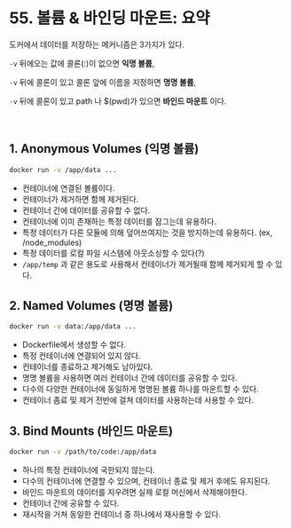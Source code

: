 # 55. 볼륨 & 바인딩 마운트: 요약

도커에서 데이터를 저장하는 메커니즘은 3가지가 있다.

`-v` 뒤에오는 값에 콜론(:)이 없으면 **익명 볼륨**,

`-v` 뒤에 콜론이 있고 콜론 앞에 이름을 지정하면 **명명 볼륨**,

`-v` 뒤에 콜론이 있고 path 나 $(pwd)가 있으면 **바인드 마운트** 이다.

</br>

## 1. Anonymous Volumes (익명 볼륨)
```bash
docker run -v /app/data ...
```
- 컨테이너에 연결된 볼륨이다.
- 컨테이너가 제거하면 함께 제거된다.
- 컨테이너 간에 데이터를 공유할 수 없다.
- 컨테이너에 이미 존재하는 특정 데이터를 잠그는데 유용하다.
- 특정 데이터가 다른 모듈에 의해 덮어쓰여지는 것을 방지하는데 유용하다. (ex, /node_modules)
- 특정 데이터를 로컬 파일 시스템에 아웃소싱할 수 있다(?)
- `/app/temp` 과 같은 용도로 사용해서 컨테이너가 제거될때 함께 제거되게 할 수 있다.


## 2. Named Volumes (명명 볼륨)
```bash
docker run -v data:/app/data ...
```
- Dockerfile에서 생성할 수 없다.
- 특정 컨테이너에 연결되어 있지 않다.
- 컨테이너를 종료하고 제거해도 남아있다.
- 명명 볼륨을 사용하면 여러 컨테이너 간에 데이터를 공유할 수 있다.
- 다수의 다양한 컨테이너에 동일하게 명명된 볼륨 하나를 마운트할 수 있다. 
- 컨테이너 좀료 및 제거 전반에 걸쳐 데이터를 사용하는데 사용할 수 있다.

## 3. Bind Mounts (바인드 마운트)
```bash
docker run -v /path/to/code:/app/data
```
- 하나의 특정 컨테이너에 국한되지 않는다.
- 다수의 컨테이너에 연결할 수 있으며, 컨테이너 종료 및 제거 후에도 유지된다.
- 바인드 마운트의 데이터를 지우려면 실제 로컬 머신에서 삭제해야한다.
- 컨테이너 간에 공유할 수 있다.
- 재시작을 거쳐 동일한 컨테이너 중 하나에서 재사용할 수 있다.
